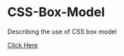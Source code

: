 # CSS-Box-Model
Describing the use of CSS box model

[Click Here](https://rakshith2610.github.io/CSS-Box-Model/)
